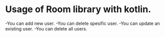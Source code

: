 # Usage of Room library with kotlin.

-You can add new user.
-You can delete spesific user.
-You can update an existing user.
-You can delete all users.


